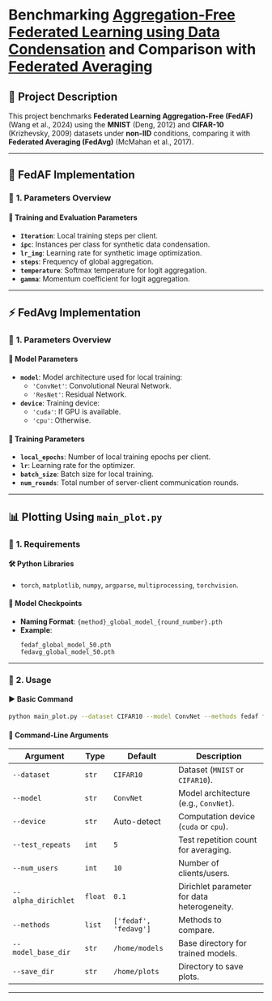 # Benchmarking **[Aggregation-Free Federated Learning using Data Condensation](https://doi.org/10.48550/arXiv.2404.18962)** and Comparison with **[Federated Averaging](https://doi.org/10.48550/arXiv.1602.05629)** 

## 📌 Project Description
This project benchmarks **Federated Learning Aggregation-Free (FedAF)** (Wang et al., 2024) using the **MNIST** (Deng, 2012) and **CIFAR-10** (Krizhevsky, 2009) datasets under **non-IID** conditions, comparing it with **Federated Averaging (FedAvg)** (McMahan et al., 2017).

---

## 🚀 **FedAF Implementation**

### 🔹 **1. Parameters Overview**

#### 🔸 **Training and Evaluation Parameters**
- **`Iteration`**: Local training steps per client.
- **`ipc`**: Instances per class for synthetic data condensation.
- **`lr_img`**: Learning rate for synthetic image optimization.
- **`steps`**: Frequency of global aggregation.
- **`temperature`**: Softmax temperature for logit aggregation.
- **`gamma`**: Momentum coefficient for logit aggregation.

---

## ⚡ **FedAvg Implementation**

### 🔹 **1. Parameters Overview**

#### 🔸 **Model Parameters**
- **`model`**: Model architecture used for local training:
  - `'ConvNet'`: Convolutional Neural Network.
  - `'ResNet'`: Residual Network.
- **`device`**: Training device:
  - `'cuda'`: If GPU is available.
  - `'cpu'`: Otherwise.

#### 🔸 **Training Parameters**
- **`local_epochs`**: Number of local training epochs per client.
- **`lr`**: Learning rate for the optimizer.
- **`batch_size`**: Batch size for local training.
- **`num_rounds`**: Total number of server-client communication rounds.

---

## 📊 **Plotting Using `main_plot.py`**

### 🔹 **1. Requirements**
#### 🛠 **Python Libraries**
- `torch`, `matplotlib`, `numpy`, `argparse`, `multiprocessing`, `torchvision`.

#### 📂 **Model Checkpoints**
- **Naming Format**: `{method}_global_model_{round_number}.pth`
- **Example**:
  ```
  fedaf_global_model_50.pth
  fedavg_global_model_50.pth
  ```

---

### 🔹 **2. Usage**

#### ▶ **Basic Command**
```bash
python main_plot.py --dataset CIFAR10 --model ConvNet --methods fedaf fedavg
```

#### 🔹 **Command-Line Arguments**

| **Argument**         | **Type**  | **Default**        | **Description**                                         |
|----------------------|----------|--------------------|---------------------------------------------------------|
| `--dataset`         | `str`    | `CIFAR10`         | Dataset (`MNIST` or `CIFAR10`).                         |
| `--model`           | `str`    | `ConvNet`         | Model architecture (e.g., `ConvNet`).                   |
| `--device`          | `str`    | Auto-detect       | Computation device (`cuda` or `cpu`).                   |
| `--test_repeats`    | `int`    | `5`               | Test repetition count for averaging.                    |
| `--num_users`       | `int`    | `10`              | Number of clients/users.                                |
| `--alpha_dirichlet` | `float`  | `0.1`             | Dirichlet parameter for data heterogeneity.             |
| `--methods`         | `list`   | `['fedaf', 'fedavg']` | Methods to compare.                                |
| `--model_base_dir`  | `str`    | `/home/models`    | Base directory for trained models.                      |
| `--save_dir`        | `str`    | `/home/plots`     | Directory to save plots.                                |

---
